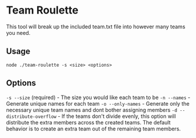 # Team Roulette

This tool will break up the included team.txt file into however many teams you need.

## Usage

```node ./team-roulette -s <size> <options>```

## Options

```-s --size``` (required) - The size you would like each team to be
```-n --names``` - Generate unique names for each team
```-o --only-names``` - Generate only the necessary unique team names and dont bother assigning members
```-d --distribute-overflow``` - If the teams don't divide evenly, this option will distribute the extra members across the created teams. The default behavior is to create an extra team out of the remaining team members.
